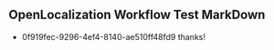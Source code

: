 ## OpenLocalization Workflow Test MarkDown
* 0f919fec-9296-4ef4-8140-ae510ff48fd9 thanks!

<!--HONumber=Jul16_HO3-->



